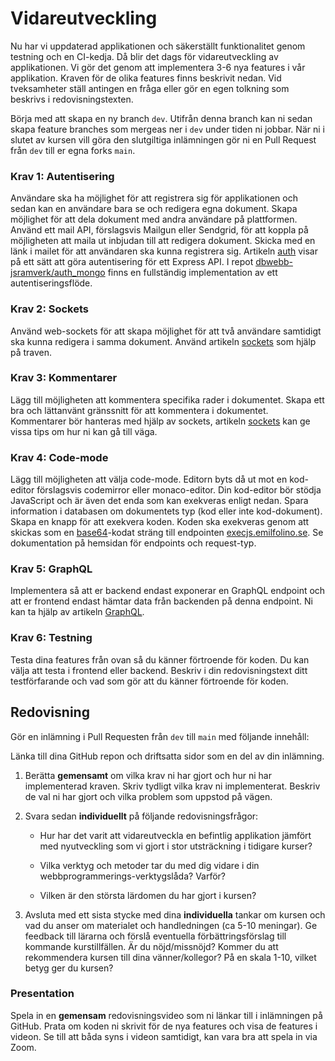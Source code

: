 # Vidareutveckling

Nu har vi uppdaterad applikationen och säkerställt funktionalitet genom testning och en CI-kedja. Då blir det dags för vidareutveckling av applikationen. Vi gör det genom att implementera 3-6 nya features i vår applikation. Kraven för de olika features finns beskrivit nedan. Vid tveksamheter ställ antingen en fråga eller gör en egen tolkning som beskrivs i redovisningstexten.

Börja med att skapa en ny branch `dev`. Utifrån denna branch kan ni sedan skapa feature branches som mergeas ner i `dev` under tiden ni jobbar. När ni i slutet av kursen vill göra den slutgiltiga inlämningen gör ni en Pull Request från `dev` till er egna forks `main`.



### Krav 1: Autentisering

Användare ska ha möjlighet för att registrera sig för applikationen och sedan kan en användare bara se och redigera egna dokument. Skapa möjlighet för att dela dokument med andra användare på plattformen. Använd ett mail API, förslagsvis Mailgun eller Sendgrid, för att koppla på möjligheten att maila ut inbjudan till att redigera dokument. Skicka med en länk i mailet för att användaren ska kunna registrera sig. Artikeln [auth](auth) visar på ett sätt att göra autentisering för ett Express API. I repot [dbwebb-jsramverk/auth_mongo](https://github.com/dbwebb-jsramverk/auth_mongo) finns en fullständig implementation av ett autentiseringsflöde.



### Krav 2: Sockets

Använd web-sockets för att skapa möjlighet för att två användare samtidigt ska kunna redigera i samma dokument. Använd artikeln [sockets](sockets) som hjälp på traven.



### Krav 3: Kommentarer

Lägg till möjligheten att kommentera specifika rader i dokumentet. Skapa ett bra och lättanvänt gränssnitt för att kommentera i dokumentet. Kommentarer bör hanteras med hjälp av sockets, artikeln [sockets](sockets) kan ge vissa tips om hur ni kan gå till väga.



### Krav 4: Code-mode

Lägg till möjligheten att välja code-mode. Editorn byts då ut mot en kod-editor förslagsvis codemirror eller monaco-editor. Din kod-editor bör stödja JavaScript och är även det enda som kan exekveras enligt nedan. Spara information i databasen om dokumentets typ (kod eller inte kod-dokument). Skapa en knapp för att exekvera koden. Koden ska exekveras genom att skickas som en [base64](https://developer.mozilla.org/en-US/docs/Glossary/Base64)-kodat sträng till endpointen [execjs.emilfolino.se](https://execjs.emilfolino.se). Se dokumentation på hemsidan för endpoints och request-typ.



### Krav 5: GraphQL

Implementera så att er backend endast exponerar en GraphQL endpoint och att er frontend endast hämtar data från backenden på denna endpoint. Ni kan ta hjälp av artikeln [GraphQL](graphql).



### Krav 6: Testning

Testa dina features från ovan så du känner förtroende för koden. Du kan välja att testa i frontend eller backend. Beskriv i din redovisningstext ditt testförfarande och vad som gör att du känner förtroende för koden.



## Redovisning

Gör en inlämning i Pull Requesten från `dev` till `main` med följande innehåll:

Länka till dina GitHub repon och driftsatta sidor som en del av din inlämning.

1. Berätta **gemensamt** om vilka krav ni har gjort och hur ni har implementerad kraven. Skriv tydligt vilka krav ni implementerat. Beskriv de val ni har gjort och vilka problem som uppstod på vägen.

2. Svara sedan **individuellt** på följande redovisningsfrågor:

    * Hur har det varit att vidareutveckla en befintlig applikation jämfört med nyutveckling som vi gjort i stor utsträckning i tidigare kurser?

    * Vilka verktyg och metoder tar du med dig vidare i din webbprogrammerings-verktygslåda? Varför?

    * Vilken är den största lärdomen du har gjort i kursen?

3. Avsluta med ett sista stycke med dina **individuella** tankar om kursen och vad du anser om materialet och handledningen (ca 5-10 meningar). Ge feedback till lärarna och förslå eventuella förbättringsförslag till kommande kurstillfällen. Är du nöjd/missnöjd? Kommer du att rekommendera kursen till dina vänner/kollegor? På en skala 1-10, vilket betyg ger du kursen?



### Presentation

Spela in en **gemensam** redovisningsvideo som ni länkar till i inlämningen på GitHub. Prata om koden ni skrivit för de nya features och visa de features i videon. Se till att båda syns i videon samtidigt, kan vara bra att spela in via Zoom.
